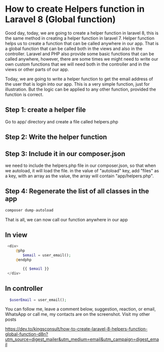 # How to create Helpers function in Laravel 8 (Global function) 

Good day, today, we are going to create a helper function in laravel 8, this is the same method in creating a helper function in laravel 7. Helper function helps us to create a function that can be called anywhere in our app. That is a global function that can be called both in the views and also in the controller.
Laravel and PHP also provide some basic functions that can be called anywhere, however, there are some times we might need to write our own custom functions that we will need both in the controller and in the views or other parts of our app.

Today, we are going to write a helper function to get the email address of the user that is login into our app. This is a very simple function, just for illustration. 
But the logic can be applied to any other function, provided the function is correct.

## Step 1: create a helper file 

Go to app/ directory and create a file called helpers.php

## Step 2: Write the helper function 

## Step 3: Include it in our composer.json 

we need to include the helpers.php file in our composer.json, so that when we autoload, it will load the file.
in the value of "autoload" key, add "files" as a key, with an array as the value, the array will contain "app/helpers.php".

## Step 4: Regenerate the list of all classes in the app 
```php
composer dump-autoload
```
That is all, we can now call our function anywhere in our app

## In view
```php
 <div>
     @php
        $email = user_email();
     @endphp

        {{ $email }}
 </div>
```
## In controller
```php
  $userEmail = user_email();
```

You can follow me, leave a comment below, suggestion, reaction, or email, WhatsApp or call me, my contacts are on the screenshot. Visit my other posts

https://dev.to/kingsconsult/how-to-create-laravel-8-helpers-function-global-function-d8n?utm_source=digest_mailer&utm_medium=email&utm_campaign=digest_email

